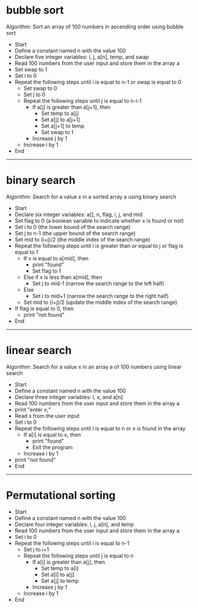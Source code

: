 # bubble sort
Algorithm: Sort an array of 100 numbers in ascending order using bubble sort
- Start
- Define a constant named n with the value 100
- Declare five integer variables: i, j, a[n], temp, and swap
- Read 100 numbers from the user input and store them in the array a
- Set swap to 1
- Set i to 0
- Repeat the following steps until i is equal to n-1 or swap is equal to 0
  - Set swap to 0
  - Set j to 0
  - Repeat the following steps until j is equal to n-i-1
    - If a[j] is greater than a[j+1], then
      - Set temp to a[j]
      - Set a[j] to a[j+1]
      - Set a[j+1] to temp
      - Set swap to 1
    - Increase j by 1
  - Increase i by 1
- End

-----------------------


# binary search
Algorithm: Search for a value x in a sorted array a using binary search
- Start
- Declare six integer variables: a[], n, flag, i, j, and mid
- Set flag to 0 (a boolean variable to indicate whether x is found or not)
- Set i to 0 (the lower bound of the search range)
- Set j to n-1 (the upper bound of the search range)
- Set mid to (i+j)/2 (the middle index of the search range)
- Repeat the following steps until i is greater than or equal to j or flag is equal to 1
  - If x is equal to a[mid], then
    - print "found"
    - Set flag to 1
  - Else if x is less than a[mid], then
    - Set j to mid-1 (narrow the search range to the left half)
  - Else
    - Set i to mid+1 (narrow the search range to the right half)
  - Set mid to (i+j)/2 (update the middle index of the search range)
- If flag is equal to 0, then
  - print "not found"
- End

------------------

# linear search
Algorithm: Search for a value x in an array a of 100 numbers using linear search
- Start
- Define a constant named n with the value 100
- Declare three integer variables: i, x, and a[n]
- Read 100 numbers from the user input and store them in the array a
- print "enter x;"
- Read x from the user input
- Set i to 0
- Repeat the following steps until i is equal to n or x is found in the array
  - If a[i] is equal to x, then
    - print "found"
    - Exit the program
  - Increase i by 1
- print "not found"
- End

---------------------

# Permutational sorting
- Start
- Define a constant named n with the value 100
- Declare four integer variables: i, j, a[n], and temp
- Read 100 numbers from the user input and store them in the array a
- Set i to 0
- Repeat the following steps until i is equal to n-1
  - Set j to i+1
  - Repeat the following steps until j is equal to n
    - If a[i] is greater than a[j], then
      - Set temp to a[i]
      - Set a[i] to a[j]
      - Set a[j] to temp
    - Increase j by 1
  - Increase i by 1
- End

